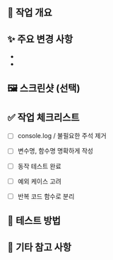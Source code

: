 ## 📌 작업 개요
<!-- 어떤 작업을 했는지 한 줄 요약해주세요 -->


## ✨ 주요 변경 사항
<!-- 어떤 기능을 구현/수정했는지 리스트로 작성해주세요 -->
- 
- 


## 🖼️ 스크린샷 (선택)
<!-- UI 변경 사항이 있다면 스크린샷, GIF 등을 첨부해주세요 -->



## ✅ 작업 체크리스트
- [ ] console.log / 불필요한 주석 제거
- [ ] 변수명, 함수명 명확하게 작성
- [ ] 동작 테스트 완료
- [ ] 예외 케이스 고려
- [ ] 반복 코드 함수로 분리


## 📂 테스트 방법
<!-- 어떤 페이지에서, 어떤 액션으로 테스트했는지 구체적으로 작성해주세요 -->



## 💬 기타 참고 사항
<!-- 코드 리뷰 시 중점적으로 봐줬으면 하는 부분이나 논의할 점, 고민한 내용 등 -->
